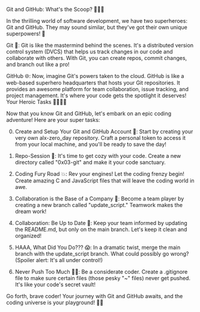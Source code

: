 Git and GitHub: What's the Scoop? 🐱‍👤🚀

In the thrilling world of software development, we have two superheroes: Git and GitHub. They may sound similar, but they've got their own unique superpowers! 💪

Git 🌟: Git is like the mastermind behind the scenes. It's a distributed version control system (DVCS) that helps us track changes in our code and collaborate with others. With Git, you can create repos, commit changes, and branch out like a pro!

GitHub 🌐: Now, imagine Git's powers taken to the cloud. GitHub is like a web-based superhero headquarters that hosts your Git repositories. It provides an awesome platform for team collaboration, issue tracking, and project management. It's where your code gets the spotlight it deserves!
Your Heroic Tasks 🦸‍♀️🦸‍♂️

Now that you know Git and GitHub, let's embark on an epic coding adventure! Here are your super tasks:

0. Create and Setup Your Git and GitHub Account 🚀: Start by creating your very own alx-zero_day repository. Craft a personal token to access it from your local machine, and you'll be ready to save the day!

1. Repo-Session 📂: It's time to get cozy with your code. Create a new directory called "0x03-git" and make it your code sanctuary.

2. Coding Fury Road 💥: Rev your engines! Let the coding frenzy begin! Create amazing C and JavaScript files that will leave the coding world in awe.

3. Collaboration is the Base of a Company 🤝: Become a team player by creating a new branch called "update_script." Teamwork makes the dream work!

4. Collaboration: Be Up to Date 📝: Keep your team informed by updating the README.md, but only on the main branch. Let's keep it clean and organized!

5. HAAA, What Did You Do??? 😱: In a dramatic twist, merge the main branch with the update_script branch. What could possibly go wrong? (Spoiler alert: It's all under control!)

6. Never Push Too Much 🚫💥: Be a considerate coder. Create a .gitignore file to make sure certain files (those pesky "~" files) never get pushed. It's like your code's secret vault!

Go forth, brave coder! Your journey with Git and GitHub awaits, and the coding universe is your playground! 🌌✨
